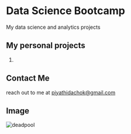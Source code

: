 # Data Science Bootcamp
My data science and analytics projects

## My personal projects

1.

## Contact Me
reach out to me at piyathidachok@gmail.com

## Image
![deadpool](https://data1.ibtimes.co.in/en/full/598988/deadpool-one-most-successful-superhero-movies-all-time.jpg)
